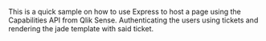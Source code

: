 This is a quick sample on how to use Express to host a page using the Capabilities API from Qlik Sense. Authenticating the users using tickets and rendering the jade template with said ticket.